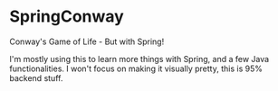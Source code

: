 # SpringConway
Conway's Game of Life - But with Spring!

I'm mostly using this to learn more things with Spring, and a few Java functionalities. I won't focus on making it visually pretty, this is 95% backend stuff.
